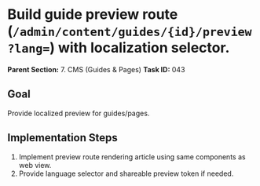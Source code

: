 # Build guide preview route (`/admin/content/guides/{id}/preview?lang=`) with localization selector.

**Parent Section:** 7. CMS (Guides & Pages)
**Task ID:** 043

## Goal
Provide localized preview for guides/pages.

## Implementation Steps
1. Implement preview route rendering article using same components as web view.
2. Provide language selector and shareable preview token if needed.
